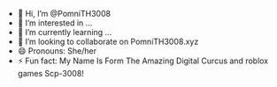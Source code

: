 - 👋 Hi, I’m @PomniTH3008
- 👀 I’m interested in ...
- 🌱 I’m currently learning ...
- 💞️ I’m looking to collaborate on PomniTH3008.xyz 
- 😄 Pronouns: She/her
- ⚡ Fun fact: My Name Is Form The Amazing Digital Curcus and roblox games Scp-3008!

<!---
PomniTH3008/PomniTH3008 is a ✨ special ✨ repository because its `README.md` (this file) appears on your GitHub profile.
You can click the Preview link to take a look at your changes.
--->
